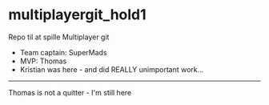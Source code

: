# multiplayergit_hold1
Repo til at spille Multiplayer git


* Team captain: SuperMads
* MVP: Thomas
* Kristian was here - and did REALLY unimportant work...

---


Thomas is not a quitter - I'm still here
